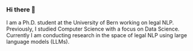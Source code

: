### Hi there 👋

I am a Ph.D. student at the University of Bern working on legal NLP. Previously, I studied Computer Science with a focus on Data Science. Currently I am conducting research in the space of legal NLP using large language models (LLMs).
<!--
**JoelNiklaus/JoelNiklaus** is a ✨ _special_ ✨ repository because its `README.md` (this file) appears on your GitHub profile.

Here are some ideas to get you started:

- 🔭 I’m currently working on ...
- 🌱 I’m currently learning ...
- 👯 I’m looking to collaborate on ...
- 🤔 I’m looking for help with ...
- 💬 Ask me about ...
- 📫 How to reach me: ...
- 😄 Pronouns: ...
- ⚡ Fun fact: ...
-->
